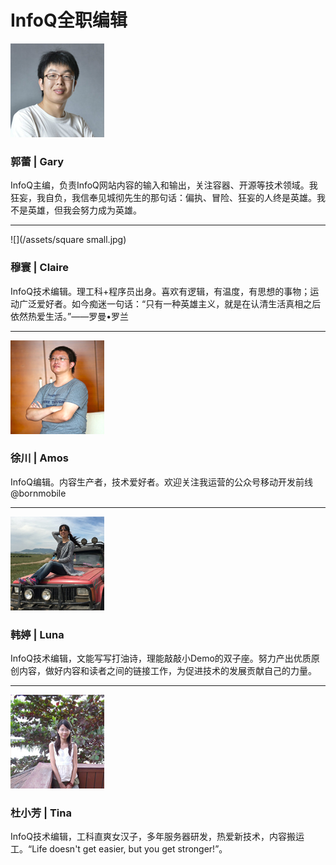 # InfoQ全职编辑

![](/assets/1CVtBOwdC0ZRTCYH0kxjmQG5PztcgWU9.jpg)

### **郭蕾 \| Gary**

InfoQ主编，负责InfoQ网站内容的输入和输出，关注容器、开源等技术领域。我狂妄，我自负，我信奉见城彻先生的那句话：偏执、冒险、狂妄的人终是英雄。我不是英雄，但我会努力成为英雄。

---

![](/assets/square small.jpg)

### 穆寰 \| Claire

InfoQ技术编辑。理工科+程序员出身。喜欢有逻辑，有温度，有思想的事物；运动广泛爱好者。如今痴迷一句话：“只有一种英雄主义，就是在认清生活真相之后依然热爱生活。”——罗曼•罗兰

---

![](/assets/amos.jpg)

### 徐川 \| Amos

InfoQ编辑。内容生产者，技术爱好者。欢迎关注我运营的公众号移动开发前线@bornmobile

---

![](/assets/IMG_2691.JPG)

### 韩婷 \| Luna

InfoQ技术编辑，文能写写打油诗，理能敲敲小Demo的双子座。努力产出优质原创内容，做好内容和读者之间的链接工作，为促进技术的发展贡献自己的力量。

---

![](/assets/tina.jpg)

### 杜小芳 \| Tina

InfoQ技术编辑，工科直爽女汉子，多年服务器研发，热爱新技术，内容搬运工。“Life doesn't get easier, but you get stronger!”。

